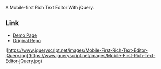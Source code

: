 A Mobile-first Rich Text Editor With jQuery.
## Link
- [Demo Page](https://www.jqueryscript.net/text/Mobile-First-Rich-Text-Editor-jQuery.html)
- [Original Repo](https://github.com/zc95/RTF)

![https://www.jqueryscript.net/images/Mobile-First-Rich-Text-Editor-jQuery.jpg](https://www.jqueryscript.net/images/Mobile-First-Rich-Text-Editor-jQuery.jpg)

